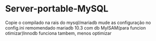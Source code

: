 # Server-portable-MySQL
Copie o compilado na rais do mysql/mariadb
mude as configuração no config.ini
remomendado mariadb 10.3 com db MyISAM(para funcion otimizar)Innodb funciona tambem, menos optimizar
